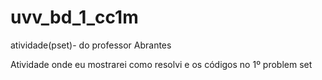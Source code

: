 # uvv_bd_1_cc1m
atividade(pset)- do professor Abrantes

Atividade onde eu mostrarei como resolvi e os códigos no 1º problem set
